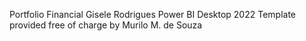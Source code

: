 Portfolio Financial Gisele Rodrigues
Power BI Desktop 2022
Template provided free of charge by Murilo M. de Souza
